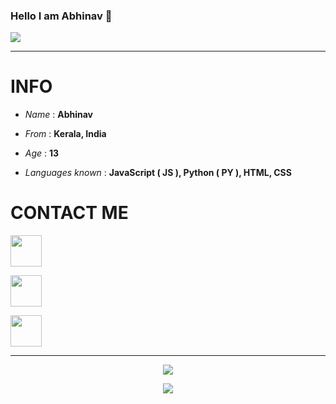 ### Hello I am Abhinav 👋 

<img align="center" src="https://github-cardname.caliph.my.id/api?name=ABHI&description=Hi,%20i%27m%20abhinav.%20Nice%20to%20meet%20you%20%F0%9F%91%8B&image=https://avatars.githubusercontent.com/AbhiDevOfficial&usqp=CAU&backgroundColor=%23ecf0f1&instagram=@_abhi.dev_&telegram=@AbhiDev&github=@AbhiDevOfficial&pattern=ticTacToe&colorPattern=%23eaeaea&site=Thank%20You%20for%20visiting."/>

------

<h1>INFO</h1>
<p>

- _Name_ : **Abhinav**

- _From_ : **Kerala, India**

- _Age_ : **13**

- _Languages known_ : **JavaScript ( JS ), Python ( PY ), HTML, CSS**


</p>

<h1>CONTACT ME</h1>

<p>
<a href="https://github.com/AbhiDevOfficial"><img src="https://raw.githubusercontent.com/FortAwesome/Font-Awesome/6.x/svgs/brands/github.svg" width="50" height="50"></a>
</p>

<p>
<a href="https://instagram.com/_abhi.dev_"><img src="https://raw.githubusercontent.com/FortAwesome/Font-Awesome/6.x/svgs/brands/instagram.svg" width="50" height="50"></a>
</p>

<p>
<a href="https://telegram.me/AbhiDev"><img src="https://raw.githubusercontent.com/FortAwesome/Font-Awesome/6.x/svgs/brands/telegram.svg" width="50" height="50"></a>
</p>

 ------
<p align="center"><a href="https://github.com/AbhiDevOfficial"><img src="https://github-readme-stats.vercel.app/api?username=AbhiDevOfficial&show_icons=true&theme=tokyonight"></a></p>
<p align="center">
  <a href="https://github.com/AbhiDevOfficial"><img src="https://github-readme-stats.vercel.app/api/top-langs?username=AbhiDevOfficial&bg_color=30,e96443,904e95&title_color=fff&text_color=fff&hide_border=true&show_icons=true&layout=compact" /></a>
</p>
